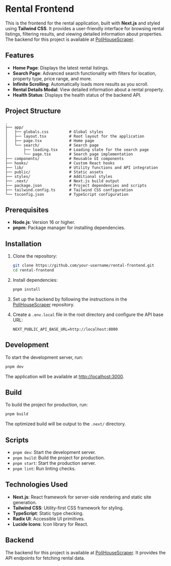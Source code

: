 # Rental Frontend

This is the frontend for the rental application, built with **Next.js** and styled using **Tailwind CSS**. It provides a user-friendly interface for browsing rental listings, filtering results, and viewing detailed information about properties. The backend for this project is available at [PoliHouseScraper](https://github.com/tommasopau/poliHouseScraper).

## Features

- **Home Page**: Displays the latest rental listings.
- **Search Page**: Advanced search functionality with filters for location, property type, price range, and more.
- **Infinite Scrolling**: Automatically loads more results as you scroll.
- **Rental Details Modal**: View detailed information about a rental property.
- **Health Status**: Displays the health status of the backend API.

## Project Structure

```
.
├── app/
│   ├── globals.css         # Global styles
│   ├── layout.tsx          # Root layout for the application
│   ├── page.tsx            # Home page
│   └── search/             # Search page
│       ├── loading.tsx     # Loading state for the search page
│       └── page.tsx        # Search page implementation
├── components/             # Reusable UI components
├── hooks/                  # Custom React hooks
├── lib/                    # Utility functions and API integration
├── public/                 # Static assets
├── styles/                 # Additional styles
├── .next/                  # Next.js build output
├── package.json            # Project dependencies and scripts
├── tailwind.config.ts      # Tailwind CSS configuration
└── tsconfig.json           # TypeScript configuration
```

## Prerequisites

- **Node.js**: Version 16 or higher.
- **pnpm**: Package manager for installing dependencies.

## Installation

1. Clone the repository:

   ```bash
   git clone https://github.com/your-username/rental-frontend.git
   cd rental-frontend
   ```

2. Install dependencies:

   ```bash
   pnpm install
   ```

3. Set up the backend by following the instructions in the [PoliHouseScraper](https://github.com/tommasopau/poliHouseScraper) repository.

4. Create a `.env.local` file in the root directory and configure the API base URL:

   ```env
   NEXT_PUBLIC_API_BASE_URL=http://localhost:8000
   ```

## Development

To start the development server, run:

```bash
pnpm dev
```

The application will be available at [http://localhost:3000](http://localhost:3000).

## Build

To build the project for production, run:

```bash
pnpm build
```

The optimized build will be output to the `.next/` directory.

## Scripts

- `pnpm dev`: Start the development server.
- `pnpm build`: Build the project for production.
- `pnpm start`: Start the production server.
- `pnpm lint`: Run linting checks.

## Technologies Used

- **Next.js**: React framework for server-side rendering and static site generation.
- **Tailwind CSS**: Utility-first CSS framework for styling.
- **TypeScript**: Static type checking.
- **Radix UI**: Accessible UI primitives.
- **Lucide Icons**: Icon library for React.

## Backend

The backend for this project is available at [PoliHouseScraper](https://github.com/tommasopau/poliHouseScraper). It provides the API endpoints for fetching rental data.
